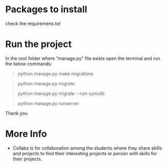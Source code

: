 # Packages to install
check the requiremens.txt

# Run the project
In the root folder where "manage.py" file exists open the terminal and run the below commands: 

> python manage.py make migrations

> python manage.py migrate

> python manage.py migrate --run-syncdb

> python manage.py runserver

Thank you

# More Info

* Collabs is for collaboration among the students where they share skills and projects to find their interesting projects or person with skills for their projects.





